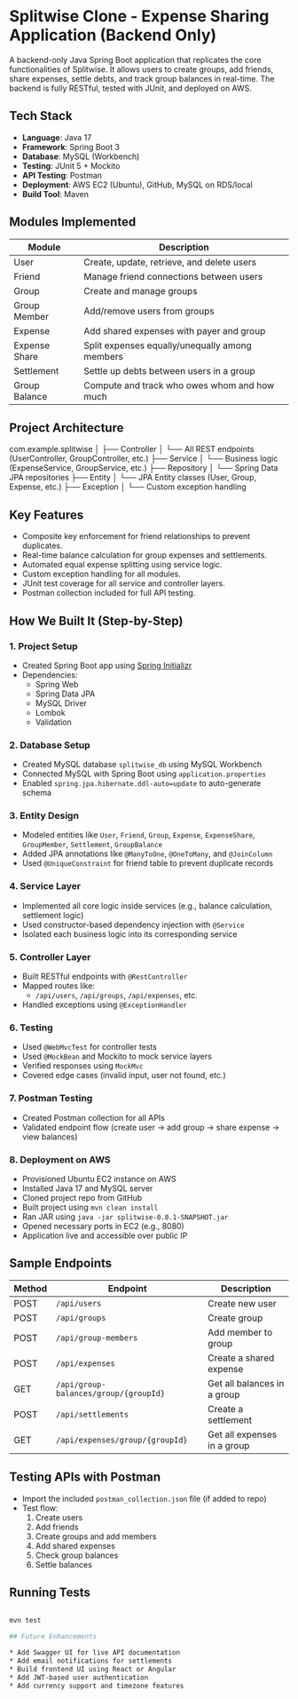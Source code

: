 # Splitwise Clone - Expense Sharing Application (Backend Only)

A backend-only Java Spring Boot application that replicates the core functionalities of Splitwise. It allows users to create groups, add friends, share expenses, settle debts, and track group balances in real-time. The backend is fully RESTful, tested with JUnit, and deployed on AWS.

## Tech Stack

- **Language**: Java 17
- **Framework**: Spring Boot 3
- **Database**: MySQL (Workbench)
- **Testing**: JUnit 5 + Mockito
- **API Testing**: Postman
- **Deployment**: AWS EC2 (Ubuntu), GitHub, MySQL on RDS/local
- **Build Tool**: Maven

## Modules Implemented

| Module            | Description                                                                 |
|-------------------|-----------------------------------------------------------------------------|
| User              | Create, update, retrieve, and delete users                                  |
| Friend            | Manage friend connections between users                                     |
| Group             | Create and manage groups                                                    |
| Group Member      | Add/remove users from groups                                                |
| Expense           | Add shared expenses with payer and group                                    |
| Expense Share     | Split expenses equally/unequally among members                              |
| Settlement        | Settle up debts between users in a group                                    |
| Group Balance     | Compute and track who owes whom and how much                                |

## Project Architecture

com.example.splitwise
│
├── Controller
│   └── All REST endpoints (UserController, GroupController, etc.)
├── Service
│   └── Business logic (ExpenseService, GroupService, etc.)
├── Repository
│   └── Spring Data JPA repositories
├── Entity
│   └── JPA Entity classes (User, Group, Expense, etc.)
├── Exception
│   └── Custom exception handling

## Key Features

- Composite key enforcement for friend relationships to prevent duplicates.
- Real-time balance calculation for group expenses and settlements.
- Automated equal expense splitting using service logic.
- Custom exception handling for all modules.
- JUnit test coverage for all service and controller layers.
- Postman collection included for full API testing.

## How We Built It (Step-by-Step)

### 1. **Project Setup**

- Created Spring Boot app using [Spring Initializr](https://start.spring.io/)
- Dependencies:
  - Spring Web
  - Spring Data JPA
  - MySQL Driver
  - Lombok
  - Validation

### 2. **Database Setup**

- Created MySQL database `splitwise_db` using MySQL Workbench
- Connected MySQL with Spring Boot using `application.properties`
- Enabled `spring.jpa.hibernate.ddl-auto=update` to auto-generate schema

### 3. **Entity Design**

- Modeled entities like `User`, `Friend`, `Group`, `Expense`, `ExpenseShare`, `GroupMember`, `Settlement`, `GroupBalance`
- Added JPA annotations like `@ManyToOne`, `@OneToMany`, and `@JoinColumn`
- Used `@UniqueConstraint` for friend table to prevent duplicate records

### 4. **Service Layer**

- Implemented all core logic inside services (e.g., balance calculation, settlement logic)
- Used constructor-based dependency injection with `@Service`
- Isolated each business logic into its corresponding service

### 5. **Controller Layer**

- Built RESTful endpoints with `@RestController`
- Mapped routes like:
  - `/api/users`, `/api/groups`, `/api/expenses`, etc.
- Handled exceptions using `@ExceptionHandler`

### 6. **Testing**

- Used `@WebMvcTest` for controller tests
- Used `@MockBean` and Mockito to mock service layers
- Verified responses using `MockMvc`
- Covered edge cases (invalid input, user not found, etc.)

### 7. **Postman Testing**

- Created Postman collection for all APIs
- Validated endpoint flow (create user → add group → share expense → view balances)

### 8. **Deployment on AWS**

- Provisioned Ubuntu EC2 instance on AWS
- Installed Java 17 and MySQL server
- Cloned project repo from GitHub
- Built project using `mvn clean install`
- Ran JAR using `java -jar splitwise-0.0.1-SNAPSHOT.jar`
- Opened necessary ports in EC2 (e.g., 8080)
- Application live and accessible over public IP

## Sample Endpoints

| Method | Endpoint                                 | Description                          |
|--------|------------------------------------------|--------------------------------------|
| POST   | `/api/users`                             | Create new user                      |
| POST   | `/api/groups`                            | Create group                         |
| POST   | `/api/group-members`                     | Add member to group                  |
| POST   | `/api/expenses`                          | Create a shared expense              |
| GET    | `/api/group-balances/group/{groupId}`    | Get all balances in a group          |
| POST   | `/api/settlements`                       | Create a settlement                  |
| GET    | `/api/expenses/group/{groupId}`          | Get all expenses in a group          |

## Testing APIs with Postman

- Import the included `postman_collection.json` file (if added to repo)
- Test flow:
  1. Create users
  2. Add friends
  3. Create groups and add members
  4. Add shared expenses
  5. Check group balances
  6. Settle balances

## Running Tests

```bash

mvn test

## Future Enhancements

* Add Swagger UI for live API documentation
* Add email notifications for settlements
* Build frontend UI using React or Angular
* Add JWT-based user authentication
* Add currency support and timezone features

